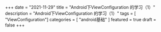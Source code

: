 +++
date = "2021-11-29"
title = "Android下ViewConfiguration 的学习（1）"
description = "Android下ViewConfiguration 的学习（1）"
tags = [ "ViewConfiguration"]
categories = [
"android基础"
]
featured = true
draft = false
+++